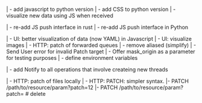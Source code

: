 

| - add javascript to python version
| - add CSS to python version
| - visualize new data using JS when received

| - re-add JS push interface in rust
| - re-add JS push interface in Python


| - UI: better visualization of data (now YAML) in Javascript
| - UI: visualize images
| - HTTP: patch of forwarded queues
| - remove aliased (simplify)
 | - Send User error for invalid Patch target
| - Offer mask_origin as a parameter for testing purposes
| - define environment variables

| - add Notify to all operations that involve createing new threads


| - HTTP: patch of files locally
| - HTTP: PATCH: simpler syntax. 
  |- PATCH /path/to/resource/param?patch=12
  |- PATCH /path/to/resource/param?patch=    # delete
